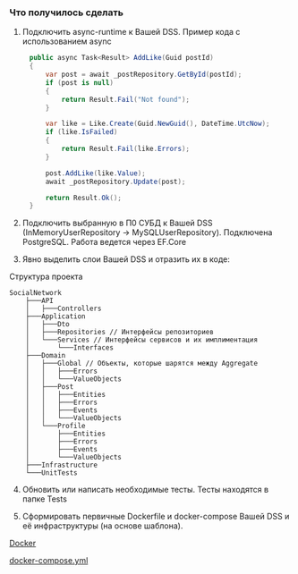 ### Что получилось сделать

1. Подключить async-runtime к Вашей DSS.
   Пример кода с использованием async

```cs
     public async Task<Result> AddLike(Guid postId)
     {
         var post = await _postRepository.GetById(postId);
         if (post is null)
         {
             return Result.Fail("Not found");
         }

         var like = Like.Create(Guid.NewGuid(), DateTime.UtcNow);
         if (like.IsFailed)
         {
             return Result.Fail(like.Errors);
         }

         post.AddLike(like.Value);
         await _postRepository.Update(post);

         return Result.Ok();
     }
```

2. Подключить выбранную в П0 СУБД к Вашей DSS (InMemoryUserRepository -> MySQLUserRepository).
   Подключена PostgreSQL. Работа ведется через EF.Core

3. Явно выделить слои Вашей DSS и отразить их в коде:

Структура проекта

```
SocialNetwork
    ├───API
    │   ├───Controllers
    ├───Application
    │   ├───Dto
    │   ├───Repositories // Интерфейсы репозиториев
    │   └───Services // Интерфейсы сервисов и их имплиментация
    │       └───Interfaces
    ├───Domain
    │   ├───Global // Объекты, которые шарятся между Aggregate
    │   │   ├───Errors
    │   │   └───ValueObjects
    │   ├───Post
    │   │   ├───Entities
    │   │   ├───Errors
    │   │   ├───Events
    │   │   └───ValueObjects
    │   └───Profile
    │       ├───Entities
    │       ├───Errors
    │       ├───Events
    │       └───ValueObjects
    ├───Infrastructure
    └───UnitTests
```

4. Обновить или написать необходимые тесты.
   Тесты находятся в папке Tests

5. Сформировать первичные Dockerfile и docker-compose Вашей DSS и её инфраструктуры (на основе шаблона).

[Docker](https://github.com/Mekys/ddss_develop_course/blob/Lub_1/Dockerfile)

[docker-compose.yml](https://github.com/Mekys/ddss_develop_course/blob/Lub_1/.docker-compose.yml)
